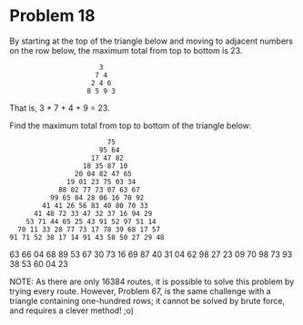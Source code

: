# Problem 18

By starting at the top of the triangle below and moving to adjacent numbers on the row below, the maximum total from top to bottom is 23.


                          3  
                         7 4 
                        2 4 6 
                       8 5 9 3

That is, 3 + 7 + 4 + 9 = 23.

Find the maximum total from top to bottom of the triangle below:

                            75
                          95 64
                        17 47 82
                      18 35 87 10
                    20 04 82 47 65
                  19 01 23 75 03 34
                88 02 77 73 07 63 67
              99 65 04 28 06 16 70 92
            41 41 26 56 83 40 80 70 33
          41 48 72 33 47 32 37 16 94 29
        53 71 44 65 25 43 91 52 97 51 14
      70 11 33 28 77 73 17 78 39 68 17 57
    91 71 52 38 17 14 91 43 58 50 27 29 48
  63 66 04 68 89 53 67 30 73 16 69 87 40 31
04 62 98 27 23 09 70 98 73 93 38 53 60 04 23

NOTE: As there are only 16384 routes, it is possible to solve this problem by trying every route. However, Problem 67, is the same challenge with a triangle containing one-hundred rows; it cannot be solved by brute force, and requires a clever method! ;o)

